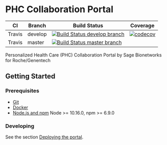 # PHC Collaboration Portal


 CI | Branch  | Build Status | Coverage
 ---|---------|--------------|----------------
Travis | develop | [![Build Status develop branch](https://travis-ci.com/Sage-Bionetworks/PHCCollaborationPortal.svg?token=yP6gcHRqAyiNe3nCgxVR&branch=develop)](https://travis-ci.com/Sage-Bionetworks/PHCCollaborationPortal) | [![codecov](https://codecov.io/gh/Sage-Bionetworks/PHCCollaborationPortal/branch/develop/graph/badge.svg?token=ApC9zY6G1B)](https://codecov.io/gh/Sage-Bionetworks/PHCCollaborationPortal)
Travis | master  | [![Build Status master branch](https://travis-ci.com/Sage-Bionetworks/PHCCollaborationPortal.svg?token=yP6gcHRqAyiNe3nCgxVR&branch=develop)](https://travis-ci.com/Sage-Bionetworks/PHCCollaborationPortal)

Personalized Health Care (PHC) Collaboration Portal by Sage Bionetworks for Roche/Genentech

## Getting Started

### Prerequisites

- [Git](https://git-scm.com/)
- [Docker](https://www.docker.com/)
- [Node.js and npm](nodejs.org) Node >= 10.16.0, npm >= 6.9.0

### Developing

See the section [Deploying the portal](https://github.com/Sage-Bionetworks/PHCCollaborationPortal/wiki/Deploying-the-portal).
